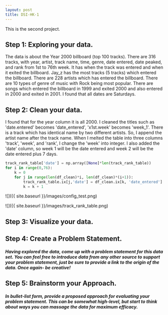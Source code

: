 ```yaml
---
layout: post
title: DSI-HK-1
---
```


This is the second project.

## Step 1: Exploring your data.
The data is about the Year 2000 billboard (top 100 tracks).
There are 316 tracks, with year, artist, track name, time, genre, date entered, date peaked, and rank from 1st to 76th week.
It has when the track was entered and when it exited the billboard. Jay\_z has the most tracks (5 tracks) which entered the billboard. There are 228 artists which has entered the billboard. There are 10 types of genre of music with Rock being most popular. There are songs which entered the billboard in 1999 and exited 2000 and also entered in 2000 and exited in 2001.
I found that all dates are Saturdays.

## Step 2: Clean your data.
I found that for the year column it is all 2000. 
I cleaned the titles such as 'date.entered' becomes 'date\_entered', 'x1st.week' becomes 'week\_1'.
There is a track which has identical name by two different artists. So, I append the artist name after the track name.
When I melted the table into three columns 'track', 'week', and 'rank', I change the 'week' into integer. 
I also added the 'date' column, so week 1 will be the date entered and week 2 will be the date entered plus 7 days.

```python
track_rank_table['date'] = np.array([None]*len(track_rank_table))
for i in range(0,76):
    k = 0
    for j in range(len(df_clean)*i, len(df_clean)*(i+1)):       
        track_rank_table.ix[j,'date'] = df_clean.ix[k, 'date_entered'] + datetime.timedelta(days = (7*(i)))
        k = k + 1
```


![]({{ site.baseurl }}/images/config_test.png)

![]({{ site.baseurl }}/images/track_rank_table.png)


## Step 3: Visualize your data.


## Step 4: Create a Problem Statement.

##### Having explored the data, come up with a problem statement for this data set. You can feel free to introduce data from any other source to support your problem statement, just be sure to provide a link to the origin of the data. Once again- be creative!


## Step 5: Brainstorm your Approach.
##### In bullet-list form, provide a proposed approach for evaluating your problem statement. This can be somewhat high-level, but start to think about ways you can massage the data for maximum efficacy. 
